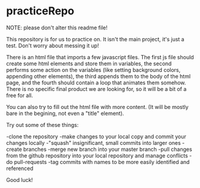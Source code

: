 # practiceRepo
NOTE: please don't alter this readme file!

This repository is for us to practice on. It isn't the main project, it's just a test. Don't worry about messing it up!

There is an html file that imports a few javascript files.  The first js file should create some html elements and store them in variables, the second performs some action on the variables (like setting background colors, appending other elements), the third appends them to the body of the html page, and the fourth should contain a loop that animates them somehow.  There is no specific final product we are looking for, so it will be a bit of a free for all.

You can also try to fill out the html file with more content. (It will be mostly bare in the begining, not even a "title" element).

Try out some of these things:

-clone the repository
-make changes to your local copy and commit your changes locally
-"squash" insignificant, small commits into larger ones
-create branches
-merge new branch into your master branch
-pull changes from the github repository into your local repository and manage conflicts
-do pull-requests
-tag commits with names to be more easily identified and referenced

Good luck!
